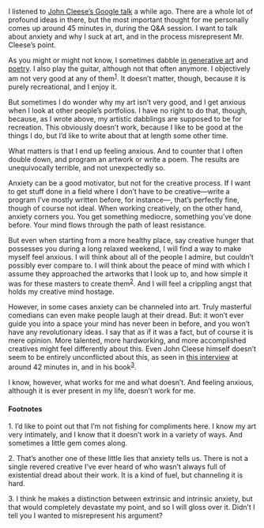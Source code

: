 I listened to [John Cleese’s Google talk](https://www.youtube.com/watch?v=2-p44-9S4O0)
a while ago. There are a whole lot of profound ideas in there, but the most
important thought for me personally comes up around 45 minutes in, during
the Q&A session. I want to talk about anxiety and why I suck at art, and in
the process misrepresent Mr. Cleese’s point.

As you might or might not know, I sometimes dabble [in generative
art](https://veitheller.de/art) and [poetry](https://veitheller.de/poems).
I also play the guitar, although not that often anymore. I objectively am
not very good at any of them<sup><a href="#1">1</a></sup>. It doesn’t
matter, though, because it is purely recreational, and I enjoy it.

But sometimes I do wonder why my art isn’t very good, and I get anxious
when I look at other people’s portfolios. I have no right to do that,
though, because, as I wrote above, my artistic dabblings are supposed to
be for recreation. This obviously doesn’t work, because I like to be good
at the things I do, but I’d like to write about that at length some other
time.

What matters is that I end up feeling anxious. And to counter that I often
double down, and program an artwork or write a poem. The results are
unequivocally terrible, and not unexpectedly so.

Anxiety can be a good motivator, but not for the creative process. If I
want to get stuff done in a field where I don’t have to be creative—write
a program I’ve mostly written before, for instance—, that’s perfectly
fine, though of course not ideal. When working creatively, on the other
hand, anxiety corners you. You get something mediocre, something you’ve
done before. Your mind flows through the path of least resistance.

But even when starting from a more healthy place, say creative hunger that
possesses you during a long relaxed weekend, I will find a way to make
myself feel anxious. I will think about all of the people I admire, but
couldn’t possibly ever compare to. I will think about the peace of mind
with which I assume they approached the artworks that I look up to, and how
simple it was for these masters to create them<sup><a href="#2">2</a></sup>. 
And I will feel a crippling angst that holds my creative mind hostage.

However, in some cases anxiety can be channeled into art. Truly masterful
comedians can even make people laugh at their dread. But: it won’t ever
guide you into a space your mind has never been in before, and you won’t
have any revolutionary ideas. I say that as if it was a fact, but of course
it is mere opinion. More talented, more hardworking, and more accomplished
creatives might feel differently about this. Even John Cleese himself
doesn’t seem to be entirely unconflicted about this, as seen in [this
interview](https://www.youtube.com/watch?v=nL0dmBy5qTw) at around 42
minutes in, and in his book<sup><a href="#3">3</a></sup>.

I know, however, what works for me and what doesn’t. And feeling anxious,
although it is ever present in my life, doesn’t work for me.

#### Footnotes

<span id="1">1.</span> I’d like to point out that I’m not fishing for
                       compliments here. I know my art very intimately, and
                       I know that it doesn’t work in a variety of ways.
                       And sometimes a little gem comes along.

<span id="2">2.</span> That’s another one of these little lies that anxiety
                       tells us. There is not a single revered creative
                       I’ve ever heard of who wasn’t always full of
                       existential dread about their work. It is a kind of
                       fuel, but channeling it is hard.

<span id="3">3.</span> I think he makes a distinction between extrinsic and
                       intrinsic anxiety, but that would completely
                       devastate my point, and so I will gloss over it.
                       Didn’t I tell you I wanted to misrepresent his
                       argument?
